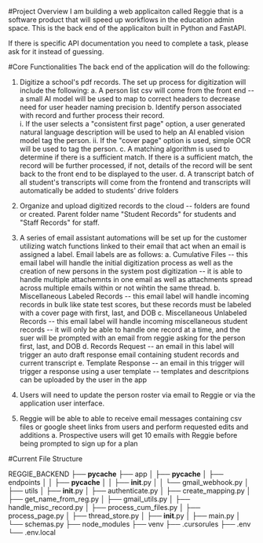 #Project Overview
I am building a web applicaiton called Reggie that is a software product that will speed up workflows in the education admin space.
This is the back end of the applicaiton built in Python and FastAPI.

If there is specific API documentation you need to complete a task, please ask for it instead of guessing.

#Core Functionalities
The back end of the application will do the following:
1. Digitize a school's pdf records.  The set up process for digitization will include the following:
    a. A person list csv will come from the front end -- a small AI model will be used to map to correct headers to decrease need for user header naming precision
    b. Identify person associated with record and further process their record.  
        i. If the user selects a "consistent first page" option, a user generated natural language description will be used to help an AI enabled vision model tag the person.
        ii. If the "cover page" option is used, simple OCR will be used to tag the person.
    c. A matching algorithm is used to determine if there is a sufficient match.  If there is a sufficient match, the record will be further processed, if not, details of the record will be sent back to the front end to be displayed to the user.
    d. A transcript batch of all student's transcripts will come from the frontend and transcripts will automatically be added to students' drive folders
2. Organize and upload digitized records to the cloud -- folders are found or created.  Parent folder name "Student Records" for students and "Staff Records" for staff.
3. A series of email assistant automations will be set up for the customer utilizing watch functions linked to their email that act when an email is assigned a label.  Email labels are as follows:
    a. Cumulative Files -- this email label will handle the initial digitization process as well as the creation of new persons in the system post digitization -- it is able to handle multiple attachemnts in one email as well as attachments spread across multiple emails within or not wihtin the same thread.
    b. Miscellaneous Labeled Records -- this email label will handle incoming records in bulk like state test scores, but these records must be labeled with a cover page with first, last, and DOB
    c. Miscellaneous Unlabeled Records -- this email label will handle incoming miscellaneous student records -- it will only be able to handle one record at a time, and the suer will be prompted with an email from reggie asking for the person first, last, and DOB
    d. Records Request -- an email in this label will trigger an auto draft response email containing student records and current transcript
    e. Template Response -- an email in this trigger will trigger a response using a user template -- templates and descritpions can be uploaded by the user in the app

4. Users will need to update the person roster via email to Reggie or via the application user interface.
5. Reggie will be able to able to receive email messages containing csv files or google sheet links from users and perform requested edits and additions 
    a. Prospective users will get 10 emails with Reggie before being prompted to sign up for a plan 



#Current File Structure

REGGIE_BACKEND
├── __pycache__
├── app
│   ├── __pycache__
│   ├── endpoints
│   │   ├── __pycache__
│   │   ├── __init__.py
│   │   └── gmail_webhook.py
│   ├── utils
│   ├── __init__.py
│   ├── authenticate.py
│   ├── create_mapping.py
│   ├── get_name_from_reg.py
│   ├── gmail_utils.py
│   ├── handle_misc_record.py
│   ├── process_cum_files.py
│   ├── process_page.py
│   ├── thread_store.py
│   ├── __init__.py
│   ├── main.py
│   └── schemas.py
├── node_modules
├── venv
├── .cursorules
├── .env
└── .env.local